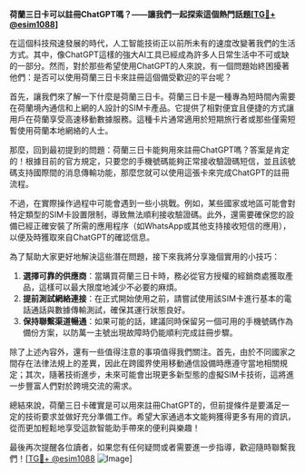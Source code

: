 **荷蘭三日卡可以註冊ChatGPT嗎？——讓我們一起探索這個熱門話題[[TG💪+ @esim1088](https://t.me/s/esim1088)]**

在這個科技飛速發展的時代，人工智能技術正以前所未有的速度改變著我們的生活方式。其中，像ChatGPT這樣的強大AI工具已經成為許多人日常生活中不可或缺的一部分。然而，對於那些希望使用ChatGPT的人來說，有一個問題始終困擾著他們：是否可以使用荷蘭三日卡來註冊這個備受歡迎的平台呢？

首先，讓我們來了解一下什麼是荷蘭三日卡。荷蘭三日卡是一種專為短時間內需要在荷蘭境內通信和上網的人設計的SIM卡產品。它提供了相對便宜且便捷的方式讓用戶在荷蘭享受高速移動數據服務。這種卡片通常適用於短期旅行者或那些僅需短暫使用荷蘭本地網絡的人士。

那麼，回到最初提到的問題：荷蘭三日卡能夠用來註冊ChatGPT嗎？答案是肯定的！根據目前的官方規定，只要您的手機號碼能夠正常接收驗證碼短信，並且該號碼支持國際間的消息傳輸功能，那麼您就可以使用這張卡來完成ChatGPT的註冊流程。

不過，在實際操作過程中可能會遇到一些小挑戰。例如，某些國家或地區可能會對特定類型的SIM卡設置限制，導致無法順利接收驗證碼。此外，還需要確保您的設備已經正確安裝了所需的應用程序（如WhatsApp或其他支持接收短信的應用），以便及時獲取來自ChatGPT的確認信息。

為了幫助大家更好地解決這些潛在問題，接下來我將分享幾個實用的小技巧：

1. **選擇可靠的供應商**：當購買荷蘭三日卡時，務必從官方授權的經銷商處獲取產品，這樣可以最大限度地減少不必要的麻煩。
2. **提前測試網絡連接**：在正式開始使用之前，請嘗試使用該SIM卡進行基本的電話通話與數據傳輸測試，確保其運行狀態良好。
3. **保持聯繫渠道暢通**：如果可能的話，建議同時保留另一個可用的手機號碼作為備份方案，以防萬一主號出現故障時仍能順利完成註冊步驟。

除了上述內容外，還有一些值得注意的事項值得我們關注。首先，由於不同國家之間存在法律法規上的差異，因此在跨國界使用移動通信設備時應遵守當地相關規定；其次，隨著技術進步，未來可能會出現更多新型態的虛擬SIM卡技術，這將進一步豐富人們對於跨境交流的需求。

總結來說，荷蘭三日卡確實是可以用來註冊ChatGPT的，但前提條件是要滿足一定的技術要求並做好充分準備工作。希望大家通過本文能夠獲得更多有用的資訊，從而更加輕鬆地享受這款智能助手帶來的便利與樂趣！

最後再次提醒各位讀者，如果您有任何疑問或者需要進一步指導，歡迎隨時聯繫我們！[[TG💪+ @esim1088](https://t.me/s/esim1088) ![Image](https://i.postimg.cc/4NQfJmqS/Snipaste-2025-05-13-00-14-12.png)]
